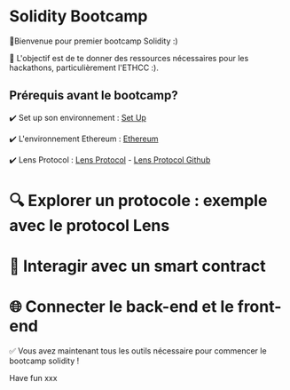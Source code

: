 # Solidity Bootcamp

👾Bienvenue pour premier bootcamp Solidity :) 

🧵 L'objectif est de te donner des ressources nécessaires pour les hackathons, particulièrement l'ETHCC :).  

## Prérequis avant le bootcamp?
✔️ Set up son environnement : [Set Up](https://github.com/herdaoFrance/Workshop1-Set-up)

✔️ L'environnement Ethereum : [Ethereum](https://ethereum.foundation/)

✔️ Lens Protocol : [Lens Protocol](https://www.lens.xyz/) - [Lens Protocol Github](https://github.com/lens-protocol) 

  <h1> 🔍 Explorer un protocole : exemple avec le protocol Lens  </h1>
  <h1> 🔗 Interagir avec un smart contract</h1>
  <h1> 🌐 Connecter le back-end et le front-end </h1>

  

✅ Vous avez maintenant tous les outils nécessaire pour commencer le bootcamp solidity ! 

Have fun xxx
 
